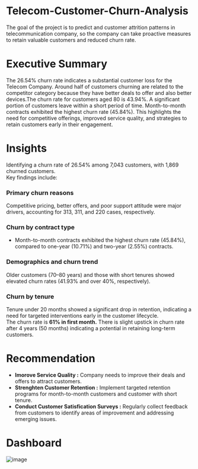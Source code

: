# Telecom-Customer-Churn-Analysis
The goal of the project is to predict and customer attrition patterns in telecommunication company,
so the company can take proactive measures to retain valuable customers and reduced churn rate. 
# Executive Summary
The 26.54% churn rate indicates a substantial customer loss for the Telecom Company. Around half of customers churning are related to the competitor category because they have better deals to offer and also better devices.The churn rate for customers aged 80 is 43.94%. A significant portion of customers leave within a short period of time. Month-to-month contracts exhibited the highest churn rate (45.84%).
This highlights the need for competitive offerings, improved service quality, and strategies to retain customers early in their engagement.
# Insights
Identifying a churn rate of 26.54% among 7,043 customers, with 1,869 churned customers.<br>
Key findings include: <br>
### Primary churn reasons
Competitive pricing, better offers, and poor support attitude were major drivers, accounting for 313, 311, and 220 cases, respectively.<br>
### Churn by contract type
* Month-to-month contracts exhibited the highest churn rate (45.84%), compared to one-year (10.71%) and two-year (2.55%) contracts.
### Demographics and churn trend
Older customers (70–80 years) and those with short tenures showed elevated churn rates (41.93% and over 40%, respectively).<br>
### Churn by tenure
Tenure under 20 months showed a significant drop in retention, indicating a need for targeted interventions early in the customer lifecycle.<br>
The churn rate is **61% in first month.** There is slight upstick in churn rate after 4 years (50 months) indicating a potential in retaining long-term customers.
# Recommendation
* **Imorove Service Quality :** Company needs to improve their deals and offers to attract customers. <br>
* **Strenghten Customer Retention :** Implement targeted retention programs for month-to-month customers and customer with short tenure.<br>
* **Conduct Customer Satisfication Surveys :** Regularly collect feedback from customers to identify areas of improvement and addressing emerging issues.
# Dashboard 
![image](https://github.com/user-attachments/assets/e2f0bcf1-092f-4f69-85c7-e5188915a386)
